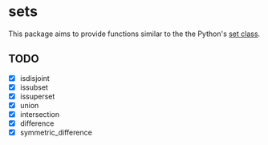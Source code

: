 # sets

This package aims to provide functions similar to the the Python's [set class](https://docs.python.org/3/library/stdtypes.html#set-types-set-frozenset).

## TODO

- [x] isdisjoint
- [x] issubset
- [x] issuperset
- [x] union
- [x] intersection
- [x] difference
- [x] symmetric_difference
